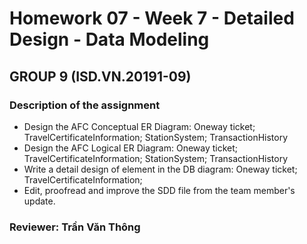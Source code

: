 # Homework 07 - Week 7 - Detailed Design - Data Modeling #
## GROUP 9 (ISD.VN.20191-09) ##

### Description of the assignment ###
* Design the AFC Conceptual ER Diagram: Oneway ticket; TravelCertificateInformation; StationSystem; TransactionHistory
* Design the AFC Logical ER Diagram: Oneway ticket; TravelCertificateInformation; StationSystem; TransactionHistory
* Write a detail design of element in the DB diagram: Oneway ticket; TravelCertificateInformation;
* Edit, proofread and improve the SDD file from the team member's update.

### Reviewer: **Trần Văn Thông**  ###

